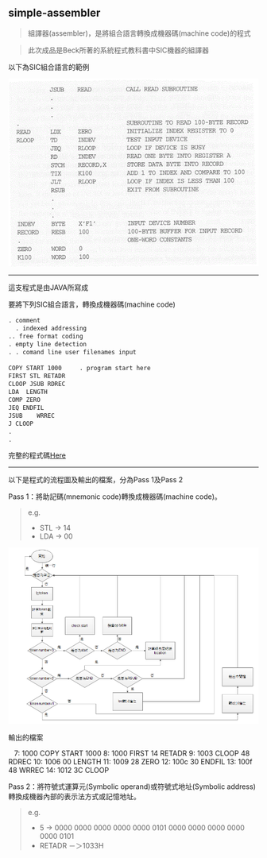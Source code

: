 ## simple-assembler

> 組譯器(assembler)，是將組合語言轉換成機器碼(machine code)的程式

> 此次成品是Beck所著的系統程式教科書中SIC機器的組譯器

以下為SIC組合語言的範例

![GIF](img/sp01.gif)
***
這支程式是由JAVA所寫成

要將下列SIC組合語言，轉換成機器碼(machine code)

    . comment
      . indexed addressing
    .. free format coding
    . empty line detection
    . . comand line user filenames input
    
    COPY START 1000		. program start here
    FIRST STL RETADR
    CLOOP JSUB RDREC
    LDA  LENGTH
    COMP ZERO
    JEQ ENDFIL
    JSUB 	WRREC
    J CLOOP
    .
    .

完整的程式碼[Here](test.txt)
***
以下是程式的流程圖及輸出的檔案，分為Pass 1及Pass 2

Pass 1：將助記碼(mnemonic code)轉換成機器碼(machine code)。

> e.g.
>- STL -> 14
>- LDA -> 00

![PNG](img/pass1.PNG)

輸出的檔案

    7: 1000 COPY START 1000
    8: 1000 FIRST 14 RETADR
    9: 1003 CLOOP 48 RDREC
    10: 1006 00 LENGTH
    11: 1009 28 ZERO
    12: 100c 30 ENDFIL
    13: 100f 48 WRREC
    14: 1012 3C CLOOP
   

Pass 2：將符號式運算元(Symbolic operand)或符號式地址(Symbolic address)轉換成機器內部的表示法方式或記憶地址。

> e.g. 
>- 5 -> 0000 0000 0000 0000 0000 0101 0000 0000 0000 0000 0000 0101
>- RETADR －＞1033H


